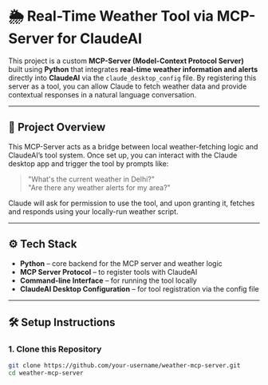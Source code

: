 # 🌦️ Real-Time Weather Tool via MCP-Server for ClaudeAI

This project is a custom **MCP-Server (Model-Context Protocol Server)** built using **Python** that integrates **real-time weather information and alerts** directly into **ClaudeAI** via the `claude_desktop_config` file. By registering this server as a tool, you can allow Claude to fetch weather data and provide contextual responses in a natural language conversation.

---

## 📌 Project Overview

This MCP-Server acts as a bridge between local weather-fetching logic and ClaudeAI’s tool system. Once set up, you can interact with the Claude desktop app and trigger the tool by prompts like:

> "What's the current weather in Delhi?"  
> "Are there any weather alerts for my area?"

Claude will ask for permission to use the tool, and upon granting it, fetches and responds using your locally-run weather script.

---

## ⚙️ Tech Stack

- **Python** – core backend for the MCP server and weather logic  
- **MCP Server Protocol** – to register tools with ClaudeAI  
- **Command-line Interface** – for running the tool locally  
- **ClaudeAI Desktop Configuration** – for tool registration via the config file  

---

## 🛠️ Setup Instructions

### 1. Clone this Repository

```bash
git clone https://github.com/your-username/weather-mcp-server.git
cd weather-mcp-server

